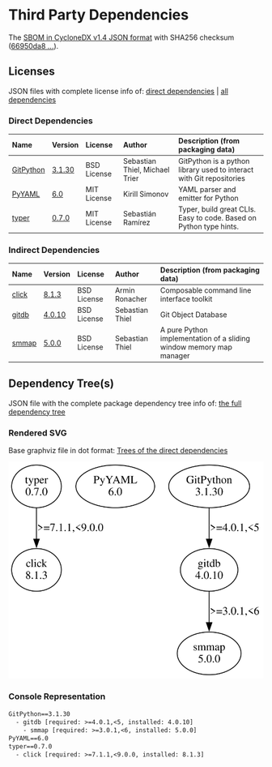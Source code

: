 # Third Party Dependencies

<!--[[[fill sbom_sha256()]]]-->
The [SBOM in CycloneDX v1.4 JSON format](https://git.sr.ht/~sthagen/putki/blob/default/sbom.json) with SHA256 checksum ([66950da8 ...](https://git.sr.ht/~sthagen/putki/blob/default/sbom.json.sha256 "sha256:66950da87c55ac570abebfd88e7680fc8a80b59ef53c75f1cd9a7e53acbf72dd")).
<!--[[[end]]] (checksum: 9195cf8e0cbbd047dbf4fc9168818ecf)-->
## Licenses 

JSON files with complete license info of: [direct dependencies](direct-dependency-licenses.json) | [all dependencies](all-dependency-licenses.json)

### Direct Dependencies

<!--[[[fill direct_dependencies_table()]]]-->
| Name                                                           | Version                                              | License     | Author                         | Description (from packaging data)                                    |
|:---------------------------------------------------------------|:-----------------------------------------------------|:------------|:-------------------------------|:---------------------------------------------------------------------|
| [GitPython](https://github.com/gitpython-developers/GitPython) | [3.1.30](https://pypi.org/project/GitPython/3.1.30/) | BSD License | Sebastian Thiel, Michael Trier | GitPython is a python library used to interact with Git repositories |
| [PyYAML](https://pyyaml.org/)                                  | [6.0](https://pypi.org/project/PyYAML/6.0/)          | MIT License | Kirill Simonov                 | YAML parser and emitter for Python                                   |
| [typer](https://github.com/tiangolo/typer)                     | [0.7.0](https://pypi.org/project/typer/0.7.0/)       | MIT License | Sebastián Ramírez              | Typer, build great CLIs. Easy to code. Based on Python type hints.   |
<!--[[[end]]] (checksum: 292e1d5ceb3df45b9beb1b00c42b48dd)-->

### Indirect Dependencies

<!--[[[fill indirect_dependencies_table()]]]-->
| Name                                                   | Version                                          | License     | Author          | Description (from packaging data)                                   |
|:-------------------------------------------------------|:-------------------------------------------------|:------------|:----------------|:--------------------------------------------------------------------|
| [click](https://palletsprojects.com/p/click/)          | [8.1.3](https://pypi.org/project/click/8.1.3/)   | BSD License | Armin Ronacher  | Composable command line interface toolkit                           |
| [gitdb](https://github.com/gitpython-developers/gitdb) | [4.0.10](https://pypi.org/project/gitdb/4.0.10/) | BSD License | Sebastian Thiel | Git Object Database                                                 |
| [smmap](https://github.com/gitpython-developers/smmap) | [5.0.0](https://pypi.org/project/smmap/5.0.0/)   | BSD License | Sebastian Thiel | A pure Python implementation of a sliding window memory map manager |
<!--[[[end]]] (checksum: 96b6ce9789804a79d61fdc2413fdb173)-->

## Dependency Tree(s)

JSON file with the complete package dependency tree info of: [the full dependency tree](package-dependency-tree.json)

### Rendered SVG

Base graphviz file in dot format: [Trees of the direct dependencies](package-dependency-tree.dot.txt)

<img src="./package-dependency-tree.svg" alt="Trees of the direct dependencies" title="Trees of the direct dependencies"/>

### Console Representation

<!--[[[fill dependency_tree_console_text()]]]-->
````console
GitPython==3.1.30
  - gitdb [required: >=4.0.1,<5, installed: 4.0.10]
    - smmap [required: >=3.0.1,<6, installed: 5.0.0]
PyYAML==6.0
typer==0.7.0
  - click [required: >=7.1.1,<9.0.0, installed: 8.1.3]
````
<!--[[[end]]] (checksum: 81be5f00bcf3615451380d6d4a984715)-->
